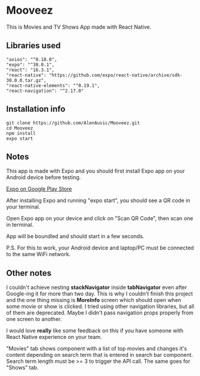 # Mooveez

This is Movies and TV Shows App made with React Native.

## Libraries used

```
"axios": "^0.18.0",
"expo": "^30.0.1",
"react": "16.3.1",
"react-native": "https://github.com/expo/react-native/archive/sdk-30.0.0.tar.gz",
"react-native-elements": "^0.19.1",
"react-navigation": "^2.17.0"
```

## Installation info

```
git clone https://github.com/AlenAusic/Mooveez.git
cd Mooveez
npm install
expo start
```

## Notes

This app is made with Expo and you should first install Expo app on your Android device before testing.

[Expo on Google Play Store](https://play.google.com/store/apps/details?id=host.exp.exponent&hl=en_US)

After installing Expo and running "expo start", you should see a QR code in your terminal.

Open Expo app on your device and click on "Scan QR Code", then scan one in terminal.

App will be boundled and should start in a few seconds.

P.S. For this to work, your Android device and laptop/PC must be connected to the same WiFi network. 

## Other notes

I couldn't achieve nesting **stackNavigator** inside **tabNavigator** even after Google-ing it for more than two day. This is why I couldn't finish this project and the one thing missing is **MoreInfo** screen which should open when some movie or show is clicked. I tried using other navigation libraries, but all of them are deprecated. Maybe I didn't pass navigation props properly from one screen to another. 

I would love **really** like some feedback on this if you have someone with React Native experience on your team.

"Movies" tab shows component with a list of top movies and changes it's content depending on search term that is entered in search bar component. Search term length must be >= 3 to trigger the API call. The same goes for "Shows" tab.